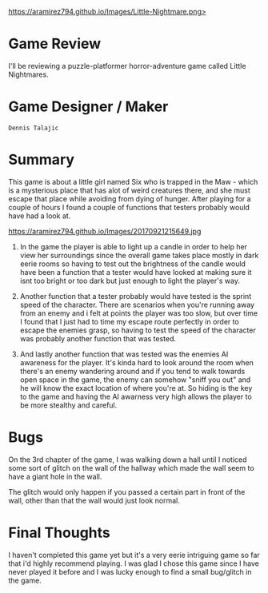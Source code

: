 https://aramirez794.github.io/Images/Little-Nightmare.png>

                            
                            
#  Game Review
I'll be reviewing a puzzle-platformer horror-adventure game called Little Nightmares.

# Game Designer / Maker
    Dennis Talajic

# Summary

This game is about a little girl named Six who is trapped in the Maw - which is a mysterious place
that has alot of weird creatures there, and she must escape that place while avoiding from dying of hunger.
After playing for a couple of hours I found a couple of functions that testers probably would have had a look at.

<https://aramirez794.github.io/Images/20170921215649.jpg>

1. In the game the player is able to light up a candle in order to help her view her surroundings since the overall game 
takes place mostly in dark eerie rooms so having to test out the brightness of the candle would have been a function that a
tester would have looked at making sure it isnt too bright or too dark but just enough to light the player's way.

2. Another function that a tester probably would have tested is the sprint speed of the character. There are scenarios
when you're running away from an enemy and i felt at points the player was too slow, but over time I found that I just had to time my escape route perfectly in order to escape the enemies grasp, so having to test the speed of the character was probably another 
function that was tested.

3. And lastly another function that was tested was the enemies AI awareness for the player. It's kinda hard to look 
around the room when there's an enemy wandering around and if you tend to walk towards open space in the game, the enemy can
somehow "sniff you out" and he will know the exact location of where you're at. So hiding is the key to the game and having the 
AI awarness very high allows the player to be more stealthy and careful.


# Bugs

On the 3rd chapter of the game, I was walking down a hall until I noticed some sort of glitch on the wall of the hallway 
which made the wall seem to have a giant hole in the wall.




The glitch would only happen if you passed a certain part in front of the wall, other than that the wall would just look normal.



# Final Thoughts

I haven't completed this game yet but it's a very eerie intriguing game so far that i'd highly recommend playing. I was glad I chose this game since I have never played it before and I was lucky enough to find a small bug/glitch in the game.
